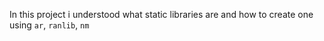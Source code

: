 In this project i understood what static libraries are and how to create one using `ar`, `ranlib`, `nm`
